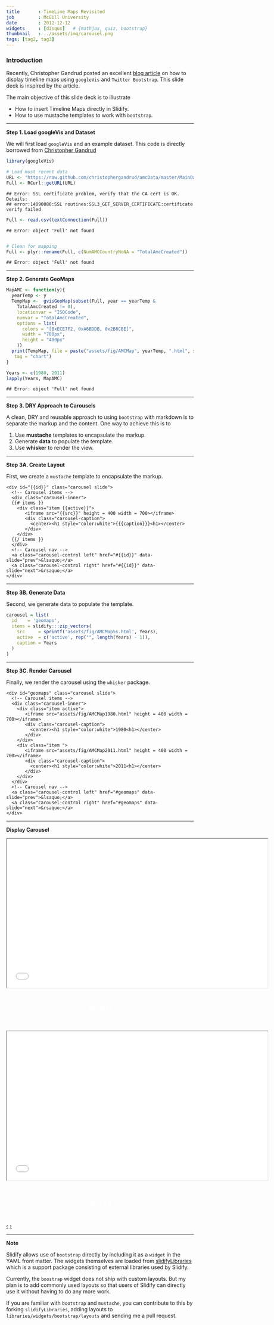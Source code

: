 ```yaml
---
title       : TimeLine Maps Revisited
job         : McGill University
date        : 2012-12-12
widgets     : [disqus]   # {mathjax, quiz, bootstrap}
thumbnail   : ../assets/img/carousel.png
tags: [tag2, tag3]
--- 
```


<script src="http://ajax.aspnetcdn.com/ajax/jQuery/jquery-1.7.min.js"></script>

### Introduction

Recently, Christopher Gandrud posted an excellent [blog article](http://christophergandrud.github.com/amc-site/maps.html) on how to display timeline maps using `googleVis` and `Twitter Bootstrap`. This slide deck is inspired by the article. 

The main objective of this slide deck is to illustrate

- How to insert Timeline Maps directly in Slidify.
- How to use mustache templates to work with `bootstrap`.


---

**Step 1. Load googleVis and Dataset**

We will first load `googleVis` and an example dataset. This code is directly borrowed from [Christopher Gandrud](https://github.com/christophergandrud/amcData/blob/master/SourceCode/Descriptive/AMCTotalMaps.R)


```r
library(googleVis)

# Load most recent data
URL <- "https://raw.github.com/christophergandrud/amcData/master/MainData/amcCountryYear.csv"
Full <- RCurl::getURL(URL)
```

```
## Error: SSL certificate problem, verify that the CA cert is OK. Details:
## error:14090086:SSL routines:SSL3_GET_SERVER_CERTIFICATE:certificate verify failed
```

```r
Full <- read.csv(textConnection(Full))
```

```
## Error: object 'Full' not found
```

```r

# Clean for mapping
Full <- plyr::rename(Full, c(NumAMCCountryNoNA = "TotalAmcCreated"))
```

```
## Error: object 'Full' not found
```


---

**Step 2. Generate GeoMaps**


```r
MapAMC <- function(y){
  yearTemp <- y  
  TempMap <-  gvisGeoMap(subset(Full, year == yearTemp &
    TotalAmcCreated != 0), 
    locationvar = "ISOCode", 
    numvar = "TotalAmcCreated",
    options = list(
      colors = "[0xECE7F2, 0xA6BDDB, 0x2B8CBE]",
      width = "700px",
      height = "400px"
    ))
  print(TempMap, file = paste("assets/fig/AMCMap", yearTemp, ".html", sep = ""), 
   tag = "chart")
}

Years <- c(1980, 2011)
lapply(Years, MapAMC)
```

```
## Error: object 'Full' not found
```


---

**Step 3. DRY Approach to Carousels**

A clean, DRY and reusable approach to using `bootstrap` with markdown is to separate the markup and the content. One way to achieve this is to 

1. Use **mustache** templates to encapsulate the markup.
2. Generate **data** to populate the template.
3. Use **whisker** to render the view.

---

**Step 3A. Create Layout**

First, we create a `mustache` template to encapsulate the markup.


```
<div id="{{id}}" class="carousel slide">
  <!-- Carousel items -->
  <div class="carousel-inner">
  {{# items }}
    <div class="item {{active}}">
       <iframe src="{{src}}" height = 400 width = 700></iframe>
       <div class="carousel-caption">
         <center><h1 style="color:white">{{{caption}}}<h1></center>
       </div>
    </div>
  {{/ items }}
  </div>
  <!-- Carousel nav -->
  <a class="carousel-control left" href="#{{id}}" data-slide="prev">&lsaquo;</a>
  <a class="carousel-control right" href="#{{id}}" data-slide="next">&rsaquo;</a>
</div>
```


---

**Step 3B. Generate Data**

Second, we generate data to populate the template.


```r
carousel = list(
  id    = 'geomaps',
  items = slidify:::zip_vectors(
    src     = sprintf('assets/fig/AMCMap%s.html', Years),
    active  = c('active', rep("", length(Years) - 1)),
    caption = Years
  )
)
```


---

**Step 3C. Render Carousel**

Finally, we render the carousel using the `whisker` package.


```
<div id="geomaps" class="carousel slide">
  <!-- Carousel items -->
  <div class="carousel-inner">
    <div class="item active">
       <iframe src="assets/fig/AMCMap1980.html" height = 400 width = 700></iframe>
       <div class="carousel-caption">
         <center><h1 style="color:white">1980<h1></center>
       </div>
    </div>
    <div class="item ">
       <iframe src="assets/fig/AMCMap2011.html" height = 400 width = 700></iframe>
       <div class="carousel-caption">
         <center><h1 style="color:white">2011<h1></center>
       </div>
    </div>
  </div>
  <!-- Carousel nav -->
  <a class="carousel-control left" href="#geomaps" data-slide="prev">&lsaquo;</a>
  <a class="carousel-control right" href="#geomaps" data-slide="next">&rsaquo;</a>
</div>
```


---

**Display Carousel**

<div id="geomaps" class="carousel slide">
  <!-- Carousel items -->
  <div class="carousel-inner">
    <div class="item active">
       <iframe src="assets/fig/AMCMap1980.html" height = 400 width = 700></iframe>
       <div class="carousel-caption">
         <center><h1 style="color:white">1980<h1></center>
       </div>
    </div>
    <div class="item ">
       <iframe src="assets/fig/AMCMap2011.html" height = 400 width = 700></iframe>
       <div class="carousel-caption">
         <center><h1 style="color:white">2011<h1></center>
       </div>
    </div>
  </div>
  <!-- Carousel nav -->
  <a class="carousel-control left" href="#geomaps" data-slide="prev">&lsaquo;</a>
  <a class="carousel-control right" href="#geomaps" data-slide="next">&rsaquo;</a>
</div>


---

**Note**

Slidify allows use of `bootstrap` directly by including it as a `widget` in the YAML front matter. The widgets themselves are loaded from [slidifyLibraries](http://github.com/ramnathv/slidifyLibraries) which is a support package consisting of external libraries used by Slidify.

Currently, the `boostrap` widget does not ship with custom layouts. But my plan is to add commonly used layouts so that users of Slidify can directly use it without having to do any more work. 

If you are familiar with `bootstrap` and `mustache`, you can contribute to this by forking `slidifyLibraries`, adding layouts to `libraries/widgets/bootstrap/layouts` and sending me a pull request.


